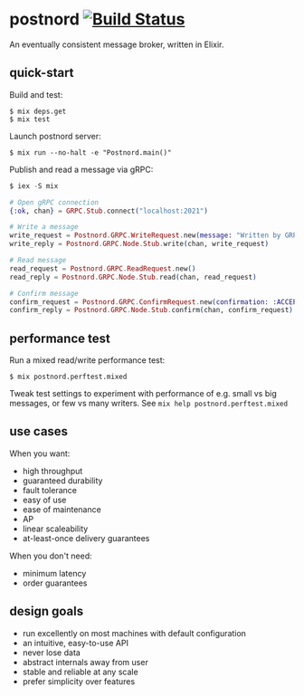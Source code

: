 # postnord [![Build Status](https://travis-ci.org/svetob/postnord.svg?branch=master)](https://travis-ci.org/svetob/postnord)

An eventually consistent message broker, written in Elixir.

## quick-start

Build and test:
```
$ mix deps.get
$ mix test
```

Launch postnord server:
```
$ mix run --no-halt -e "Postnord.main()"
```

Publish and read a message via gRPC:
```elixir
$ iex -S mix

# Open gRPC connection
{:ok, chan} = GRPC.Stub.connect("localhost:2021")

# Write a message
write_request = Postnord.GRPC.WriteRequest.new(message: "Written by GRPC!")
write_reply = Postnord.GRPC.Node.Stub.write(chan, write_request)

# Read message
read_request = Postnord.GRPC.ReadRequest.new()
read_reply = Postnord.GRPC.Node.Stub.read(chan, read_request)

# Confirm message
confirm_request = Postnord.GRPC.ConfirmRequest.new(confirmation: :ACCEPT, id: read_reply.id)
confirm_reply = Postnord.GRPC.Node.Stub.confirm(chan, confirm_request)
```

## performance test

Run a mixed read/write performance test:

```
$ mix postnord.perftest.mixed
```

Tweak test settings to experiment with performance of e.g. small vs big
messages, or few vs many writers. See `mix help postnord.perftest.mixed`

## use cases

When you want:

- high throughput
- guaranteed durability
- fault tolerance
- easy of use
- ease of maintenance
- AP
- linear scaleability
- at-least-once delivery guarantees

When you don't need:

- minimum latency
- order guarantees

## design goals

- run excellently on most machines with default configuration
- an intuitive, easy-to-use API
- never lose data
- abstract internals away from user
- stable and reliable at any scale
- prefer simplicity over features
